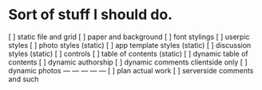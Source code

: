 Sort of stuff I should do.
==========================

[ ] static file and grid
[ ] paper and background
[ ] font stylings
[ ] userpic styles
[ ] photo styles (static)
[ ] app template styles (static)
[ ] discussion styles (static)
[ ] controls 
[ ] table of contents (static)
[ ] dynamic table of contents
[ ] dynamic authorship
[ ] dynamic comments clientside only
[ ] dynamic photos
— — — — —
[ ] plan actual work
[ ] serverside comments and such
